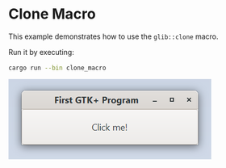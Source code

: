 # Clone Macro

This example demonstrates how to use the `glib::clone` macro.

Run it by executing:

```bash
cargo run --bin clone_macro
```

![screenshot](screenshot.png)